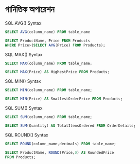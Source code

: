 # গানিতিক অপারেশন

SQL AVG() Syntax
```sql
SELECT AVG(column_name) FROM table_name
```
```sql
SELECT ProductName, Price FROM Products
WHERE Price>(SELECT AVG(Price) FROM Products);
```

SQL MAX() Syntax
```sql
SELECT MAX(column_name) FROM table_name;
```
```sql
SELECT MAX(Price) AS HighestPrice FROM Products;
```
SQL MIN() Syntax
```sql
SELECT MIN(column_name) FROM table_name;
```
```sql
SELECT MIN(Price) AS SmallestOrderPrice FROM Products;
```
SQL SUM() Syntax
```sql
SELECT SUM(column_name) FROM table_name;
```
```sql
SELECT SUM(Quantity) AS TotalItemsOrdered FROM OrderDetails;
```

SQL ROUND() Syntax
```sql
SELECT ROUND(column_name,decimals) FROM table_name;
```
```sql
SELECT ProductName, ROUND(Price,0) AS RoundedPrice
FROM Products;
```